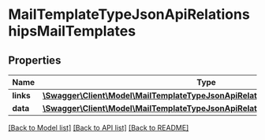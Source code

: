 # MailTemplateTypeJsonApiRelationshipsMailTemplates

## Properties
Name | Type | Description | Notes
------------ | ------------- | ------------- | -------------
**links** | [**\Swagger\Client\Model\MailTemplateTypeJsonApiRelationshipsMailTemplatesLinks**](MailTemplateTypeJsonApiRelationshipsMailTemplatesLinks.md) |  | [optional] 
**data** | [**\Swagger\Client\Model\MailTemplateTypeJsonApiRelationshipsMailTemplatesData[]**](MailTemplateTypeJsonApiRelationshipsMailTemplatesData.md) |  | [optional] 

[[Back to Model list]](../../README.md#documentation-for-models) [[Back to API list]](../../README.md#documentation-for-api-endpoints) [[Back to README]](../../README.md)

